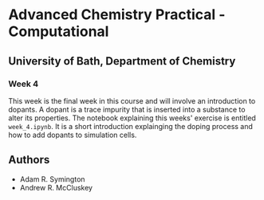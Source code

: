# Advanced Chemistry Practical - Computational
## University of Bath, Department of Chemistry
### Week 4

This week is the final week in this course and will involve an introduction to dopants. A dopant is a trace impurity that is inserted into a substance to alter its properties. The notebook explaining this weeks' exercise is entitled `week_4.ipynb`. It is a short introduction explainging the doping process and how to add dopants to simulation cells. 

## Authors

- Adam R. Symington
- Andrew R. McCluskey
